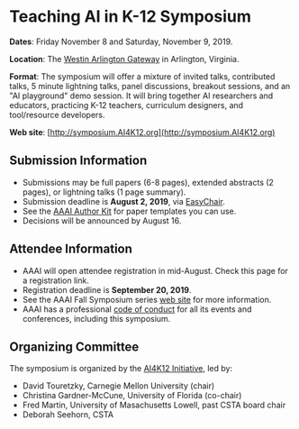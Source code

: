 # Teaching AI in K-12 Symposium
**Dates**: Friday November 8 and Saturday, November 9, 2019.

**Location**: The [Westin Arlington Gateway](https://www.marriott.com/hotels/travel/wasag-the-westin-arlington-gateway/) in Arlington, Virginia.

**Format**: The symposium will offer a mixture of invited talks, contributed talks, 5 minute lightning talks, panel discussions, breakout sessions, and an "AI playground" demo session. It will bring together AI researchers and educators, practicing K-12 teachers, curriculum designers, and tool/resource developers.

**Web site**: [http://symposium.AI4K12.org](http://symposium.AI4K12.org)

## Submission Information
* Submissions may be full papers (6-8 pages), extended abstracts (2 pages), or lightning talks (1 page summary).
* Submission deadline is **August 2, 2019**, via [EasyChair](https://easychair.org/conferences/?conf=fss19).
* See the [AAAI Author Kit](https://www.aaai.org/Publications/Templates/AuthorKit19.zip) for paper templates you can use.
* Decisions will be announced by August 16.

## Attendee Information
* AAAI will open attendee registration in mid-August. Check this page for a registration link.
* Registration deadline is **September 20, 2019**.
* See the AAAI Fall Symposium series [web site](https://aaai.org/Symposia/Fall/fss19symposia.php#fs08) for more information.
* AAAI has a professional [code of conduct](http://www.aaai.org/Conferences/code-of-conduct.php) for all its events and conferences, including this symposium.

## Organizing Committee
The symposium is organized by the [AI4K12 Initiative](http://AI4K12.org), led by:
* David Touretzky, Carnegie Mellon University (chair)
* Christina Gardner-McCune, University of Florida (co-chair)
* Fred Martin, University of Masachusetts Lowell, past CSTA board chair
* Deborah Seehorn, CSTA

